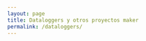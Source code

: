 ```yaml
---
layout: page
title: Dataloggers y otros proyectos maker
permalink: /dataloggers/
---
```



<head>
	<meta http-equiv="Content-Type" content="text/html; charset=utf-8" />
	<title>chartjs-plugin-datasource sample</title>
	<script src="https://cdn.jsdelivr.net/npm/chart.js@2.8.0"></script>
	<script src="https://cdn.jsdelivr.net/npm/chartjs-plugin-datasource@0.1.0"></script>
	<style>
		canvas {
			-moz-user-select: none;
			-webkit-user-select: none;
			-ms-user-select: none;
		}

		.chart {
			margin: auto;
			width: 75%;
		}

		.text-center {
			text-align: center;
		}
	</style>
</head>

<body>
	<div class="chart">
		<canvas id="myChart"></canvas>
	</div>

	<script>
		var chartColors = {
			red: 'rgb(255, 99, 132)',
			blue: 'rgb(54, 162, 235)'
		};

		var color = Chart.helpers.color;
		var config = {
			type: 'line',
			data: {
				datasets: [{
					type: 'line',
					yAxisID: 'temperature',
					backgroundColor: 'transparent',
					borderColor: chartColors.red,
					pointBackgroundColor: chartColors.red,
					tension: 0,
					fill: false
				}, {
					yAxisID: 'precipitation',
					backgroundColor: color(chartColors.blue).alpha(0.5).rgbString(),
					borderColor: 'transparent'
				}]
			},
			plugins: [ChartDataSource],
			options: {
				title: {
					display: true,
					text: 'CSV data source (index) sample'
				},
				scales: {
					xAxes: [{
						scaleLabel: {
							display: true,
							labelString: 'Month'
						}
					}],
					yAxes: [{
						id: 'temperature',
						gridLines: {
							drawOnChartArea: false
						},
						scaleLabel: {
							display: true,
							labelString: 'Temperature (°C)'
						}
					}, {
						id: 'precipitation',
						position: 'right',
						gridLines: {
							drawOnChartArea: false
						},
						scaleLabel: {
							display: true,
							labelString: 'Precipitation (mm)'
						}
					}]
				},
				plugins: {
					datasource: {
						type: 'csv',
						url: '../datos.csv',
						delimiter: ',',
						rowMapping: 'index',
						datasetLabels: true,
						indexLabels: true
					}
				}
			}
		};

		window.onload = function () {
			var ctx = document.getElementById('myChart').getContext('2d');
			window.myChart = new Chart(ctx, config);
		};
	</script>
</body>
